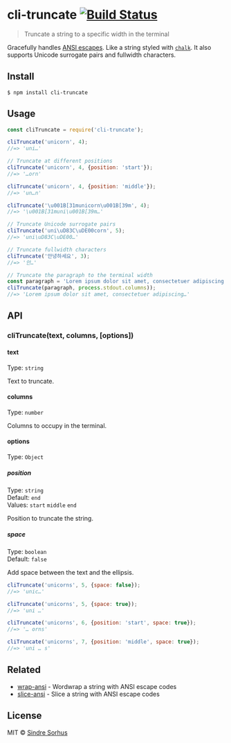 # cli-truncate [![Build Status](https://travis-ci.org/sindresorhus/cli-truncate.svg?branch=master)](https://travis-ci.org/sindresorhus/cli-truncate)

> Truncate a string to a specific width in the terminal

Gracefully handles [ANSI escapes](https://en.wikipedia.org/wiki/ANSI_escape_code#Colors_and_Styles). Like a string styled with [`chalk`](https://github.com/chalk/chalk). It also supports Unicode surrogate pairs and fullwidth characters.


## Install

```
$ npm install cli-truncate
```


## Usage

```js
const cliTruncate = require('cli-truncate');

cliTruncate('unicorn', 4);
//=> 'uni…'

// Truncate at different positions
cliTruncate('unicorn', 4, {position: 'start'});
//=> '…orn'

cliTruncate('unicorn', 4, {position: 'middle'});
//=> 'un…n'

cliTruncate('\u001B[31municorn\u001B[39m', 4);
//=> '\u001B[31muni\u001B[39m…'

// Truncate Unicode surrogate pairs
cliTruncate('uni\uD83C\uDE00corn', 5);
//=> 'uni\uD83C\uDE00…'

// Truncate fullwidth characters
cliTruncate('안녕하세요', 3);
//=> '안…'

// Truncate the paragraph to the terminal width
const paragraph = 'Lorem ipsum dolor sit amet, consectetuer adipiscing elit. Aenean commodo ligula eget dolor. Aenean massa.';
cliTruncate(paragraph, process.stdout.columns));
//=> 'Lorem ipsum dolor sit amet, consectetuer adipiscing…'
```


## API

### cliTruncate(text, columns, [options])

#### text

Type: `string`

Text to truncate.

#### columns

Type: `number`

Columns to occupy in the terminal.

#### options

Type: `Object`

##### position

Type: `string`<br>
Default: `end`<br>
Values: `start` `middle` `end`

Position to truncate the string.

##### space

Type: `boolean`<br>
Default: `false`

Add space between the text and the ellipsis.

```js
cliTruncate('unicorns', 5, {space: false});
//=> 'unic…'

cliTruncate('unicorns', 5, {space: true});
//=> 'uni …'

cliTruncate('unicorns', 6, {position: 'start', space: true});
//=> '… orns'

cliTruncate('unicorns', 7, {position: 'middle', space: true});
//=> 'uni … s'
```


## Related

- [wrap-ansi](https://github.com/chalk/wrap-ansi) - Wordwrap a string with ANSI escape codes
- [slice-ansi](https://github.com/chalk/slice-ansi) - Slice a string with ANSI escape codes


## License

MIT © [Sindre Sorhus](https://sindresorhus.com)

